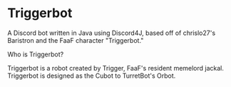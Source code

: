 # Triggerbot
A Discord bot written in Java using Discord4J, based off of chrislo27's Baristron and the FaaF character "Triggerbot."


Who is Triggerbot?

Triggerbot is a robot created by Trigger, FaaF's resident memelord jackal. Triggerbot is designed as the Cubot to TurretBot's Orbot.
 

